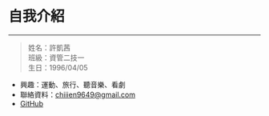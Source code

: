 # 自我介紹
---
> 姓名：許凱茜 <br>
> 班級：資管二技一 <br>
> 生日：1996/04/05 <br>

* 興趣：運動、旅行、聽音樂、看劇
* 聯絡資料：chiiien9649@gmail.com
* [GitHub](https://github.com/chiiien/)
